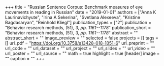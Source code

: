 +++
title = "Russian Sentence Corpus: Benchmark measures of eye movements in reading in Russian"
date = "2019-01-01"
authors = ["Anna K Laurinavichyute", "Irina A Sekerina", "Svetlana Alexeeva", "Kristine Bagdasaryan", "Reinhold Kliegl"]
publication_types = ["2"]
publication = "Behavior research methods, (51), 3, _pp. 1161--1178_"
publication_short = "Behavior research methods, (51), 3, _pp. 1161--1178_"
abstract = ""
abstract_short = ""
image_preview = ""
selected = false
projects = []
tags = []
url_pdf = "https://doi.org/10.3758/s13428-018-1051-6"
url_preprint = ""
url_code = ""
url_dataset = ""
url_project = ""
url_slides = ""
url_video = ""
url_poster = ""
url_source = ""
math = true
highlight = true
[header]
image = ""
caption = ""
+++
